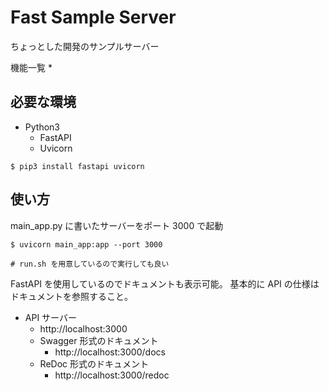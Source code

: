 # Fast Sample Server

ちょっとした開発のサンプルサーバー

機能一覧
* 

## 必要な環境

* Python3
  * FastAPI
  * Uvicorn

```
$ pip3 install fastapi uvicorn
```

## 使い方

main_app.py に書いたサーバーをポート 3000 で起動

```
$ uvicorn main_app:app --port 3000

# run.sh を用意しているので実行しても良い
```

FastAPI を使用しているのでドキュメントも表示可能。
基本的に API の仕様はドキュメントを参照すること。

* API サーバー
  * http://localhost:3000
  * Swagger 形式のドキュメント
    * http://localhost:3000/docs
  * ReDoc 形式のドキュメント
    * http://localhost:3000/redoc



